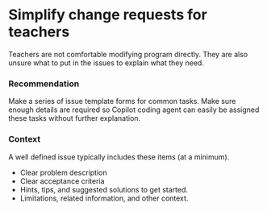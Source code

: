# Simplify change requests for teachers

Teachers are not comfortable modifying program directly. They are also unsure what to put in the issues to explain what they need.

### Recommendation

Make a series of issue template forms for common tasks. Make sure enough details are required so Copilot coding agent can easily be assigned these tasks without further explanation.

### Context

A well defined issue typically includes these items (at a minimum).

- Clear problem description
- Clear acceptance criteria
- Hints, tips, and suggested solutions to get started.
- Limitations, related information, and other context.
